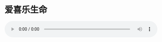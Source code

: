# 爱喜乐生命

<audio style="width: 100%;" preload="false" controls controlslist="nodownload"><source src="//file.simai.life/audio/mp3/old/26524.mp3" type="audio/mpeg">Your browser does not support the audio element.</audio>


